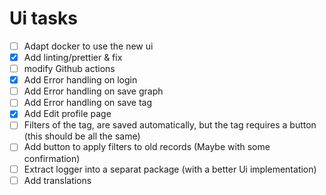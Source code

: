 # Ui tasks 
* [ ] Adapt docker to use the new ui
* [x] Add linting/prettier & fix
* [ ] modify Github actions
* [x] Add Error handling on login
* [ ] Add Error handling on save graph
* [ ] Add Error handling on save tag
* [x] Add Edit profile page
* [ ] Filters of the tag, are saved automatically, but the tag requires a button (this should be all the same)
* [ ] Add button to apply filters to old records (Maybe with some confirmation)
* [ ] Extract logger into a separat package (with a better Ui implementation)
* [ ] Add translations